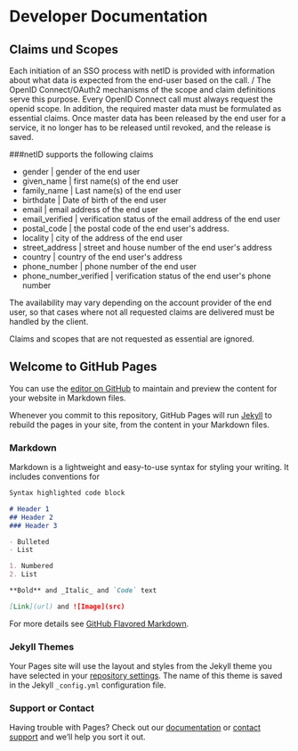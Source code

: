 # Developer Documentation
## Claims und Scopes

Each initiation of an SSO process with netID is provided with information about what data is expected from the end-user based on the call. /
The OpenID Connect/OAuth2 mechanisms of the scope and claim definitions serve this purpose.
Every OpenID Connect call must always request the openid scope. In addition, the required master data must be formulated as essential claims.
Once master data has been released by the end user for a service, it no longer has to be released until revoked, and the release is saved.

###netID supports the following claims

- gender | gender of the end user
- given_name | first name(s) of the end user
- family_name | Last name(s) of the end user
- birthdate | Date of birth of the end user
- email | email address of the end user
- email_verified | verification status of the email address of the end user
- postal_code | the postal code of the end user's address.
- locality | city of the address of the end user
- street_address | street and house number of the end user's address
- country | country of the end user's address
- phone_number | phone number of the end user
- phone_number_verified | verification status of the end user's phone number

The availability may vary depending on the account provider of the end user, so that cases where not all requested claims are delivered must be handled by the client.

Claims and scopes that are not requested as essential are ignored.



## Welcome to GitHub Pages

You can use the [editor on GitHub](https://github.com/asr-enid/asr-enid.github.io/edit/master/index.md) to maintain and preview the content for your website in Markdown files.

Whenever you commit to this repository, GitHub Pages will run [Jekyll](https://jekyllrb.com/) to rebuild the pages in your site, from the content in your Markdown files.

### Markdown

Markdown is a lightweight and easy-to-use syntax for styling your writing. It includes conventions for

```markdown
Syntax highlighted code block

# Header 1
## Header 2
### Header 3

- Bulleted
- List

1. Numbered
2. List

**Bold** and _Italic_ and `Code` text

[Link](url) and ![Image](src)
```

For more details see [GitHub Flavored Markdown](https://guides.github.com/features/mastering-markdown/).

### Jekyll Themes

Your Pages site will use the layout and styles from the Jekyll theme you have selected in your [repository settings](https://github.com/asr-enid/asr-enid.github.io/settings). The name of this theme is saved in the Jekyll `_config.yml` configuration file.

### Support or Contact

Having trouble with Pages? Check out our [documentation](https://help.github.com/categories/github-pages-basics/) or [contact support](https://github.com/contact) and we’ll help you sort it out.
